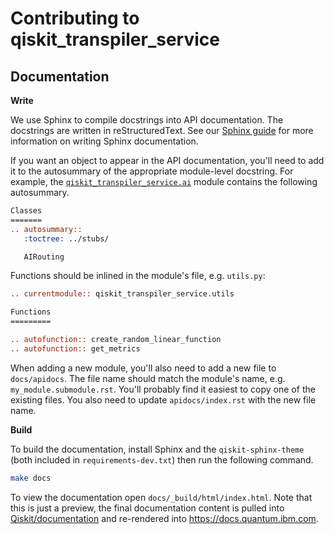 # Contributing to qiskit_transpiler_service

## Documentation

**Write**

We use Sphinx to compile docstrings into API documentation. The docstrings are written in reStructuredText. See our [Sphinx guide](https://qiskit.github.io/qiskit_sphinx_theme/sphinx_guide/index.html) for more information on writing Sphinx documentation.

If you want an object to appear in the API documentation, you'll need to add it to the autosummary of the appropriate module-level docstring. For example, the [`qiskit_transpiler_service.ai`](./qiskit_transpiler_service/ai/__init__.py) module contains the following autosummary.

```rst
Classes
=======
.. autosummary::
   :toctree: ../stubs/

   AIRouting
```

Functions should be inlined in the module's file, e.g. `utils.py`:

```rst
.. currentmodule:: qiskit_transpiler_service.utils

Functions
=========

.. autofunction:: create_random_linear_function
.. autofunction:: get_metrics
```

When adding a new module, you'll also need to add a new file to `docs/apidocs`. The file name should match the module's name, e.g. `my_module.submodule.rst`. You'll probably find it easiest to copy one of the existing files. You also need to update `apidocs/index.rst` with the new file name.

**Build**

To build the documentation, install Sphinx and the `qiskit-sphinx-theme` (both included in `requirements-dev.txt`) then run the following command.

```sh
make docs
```

To view the documentation open `docs/_build/html/index.html`. Note that this is just a preview, the final documentation content is pulled into [Qiskit/documentation](https://github.com/qiskit/documentation) and re-rendered into <https://docs.quantum.ibm.com>.
